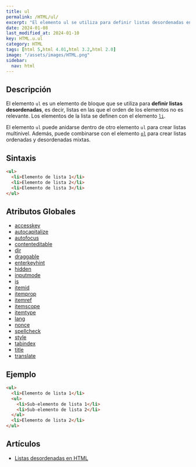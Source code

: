 ```yaml
---
title: ul
permalink: /HTML/ul/
excerpt: "El elemento ul se utiliza para definir listas desordenadas en HTML. Puede anidarse y combinarse con ol."
date: 2024-01-08
last_modified_at: 2024-01-10
key: HTML.u.ul
category: HTML
tags: [html 5,html 4.01,html 3.2,html 2.0]
image: "/assets/images/HTML.png"
sidebar:
  nav: html
---
```


## Descripción


El elemento `ul` es un elemento de bloque que se utiliza para **definir listas desordenadas**, es decir, listas en las que el orden de los elementos no es relevante. Los elementos de la lista se definen con el elemento [`li`](https://www.w3api.com/HTML/li/).


El elemento `ul` puede anidarse dentro de otro elemento `ul` para crear listas multinivel. Además, puede combinarse con el elemento [`ol`](https://www.w3api.com/HTML/ol/) para crear listas ordenadas y desordenadas mixtas.


## Sintaxis


```html
<ul>
  <li>Elemento de lista 1</li>
  <li>Elemento de lista 2</li>
  <li>Elemento de lista 3</li>
</ul>

```


## Atributos Globales

- [accesskey](https://www.w3api.com/HTML/accesskey/)
- [autocapitalize](https://www.w3api.com/HTML/autocapitalize/)
- [autofocus](https://www.w3api.com/HTML/autofocus/)
- [contenteditable](https://www.w3api.com/HTML/contenteditable/)
- [dir](https://www.w3api.com/HTML/dir/)
- [draggable](https://www.w3api.com/HTML/draggable/)
- [enterkeyhint](https://www.w3api.com/HTML/enterkeyhint/)
- [hidden](https://www.w3api.com/HTML/hidden/)
- [inputmode](https://www.w3api.com/HTML/inputmode/)
- [is](https://www.w3api.com/HTML/is/)
- [itemid](https://www.w3api.com/HTML/itemid/)
- [itemprop](https://www.w3api.com/HTML/itemprop/)
- [itemref](https://www.w3api.com/HTML/itemref/)
- [itemscope](https://www.w3api.com/HTML/itemscope/)
- [itemtype](https://www.w3api.com/HTML/itemtype/)
- [lang](https://www.w3api.com/HTML/lang/)
- [nonce](https://www.w3api.com/HTML/nonce/)
- [spellcheck](https://www.w3api.com/HTML/spellcheck/)
- [style](https://www.w3api.com/HTML/style/)
- [tabindex](https://www.w3api.com/HTML/tabindex/)
- [title](https://www.w3api.com/HTML/title/)
- [translate](https://www.w3api.com/HTML/translate/)

## Ejemplo


```html
<ul>
  <li>Elemento de lista 1</li>
  <ul>
    <li>Sub-elemento de lista 1</li>
    <li>Sub-elemento de lista 2</li>
  </ul>
  <li>Elemento de lista 2</li>
</ul>

```


## Artículos

- [Listas desordenadas en HTML](https://lineadecodigo.com/html/listas-desordenadas-en-html/)
